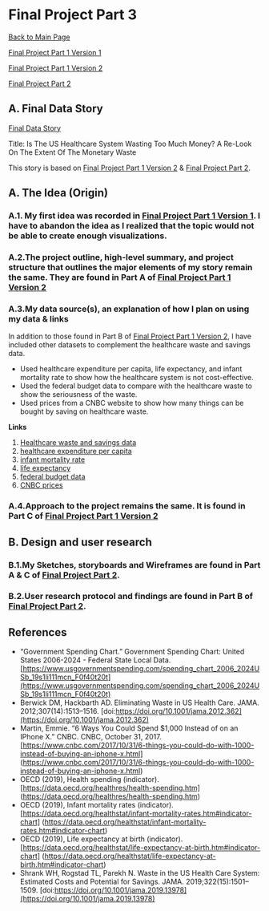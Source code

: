 # Final Project Part 3
[Back to Main Page](https://yangle-l.github.io/Lim-Portfolio)

[Final Project Part 1 Version 1](/FinalProjectPart1_V1.md)

[Final Project Part 1 Version 2](/FinalProjectPart1_V2.md)

[Final Project Part 2](/FinalProjectPart2.md)

## A. Final Data Story
[Final Data Story](https://carnegiemellon.shorthandstories.com/healthcare-waste/index.html)

Title: Is The US Healthcare System Wasting Too Much Money? A Re-Look On The Extent Of The Monetary Waste

This story is based on [Final Project Part 1 Version 2](/FinalProjectPart1_V2.md) & [Final Project Part 2](/FinalProjectPart2.md). 

## A. The Idea (Origin)
### A.1. My first idea was recorded in [Final Project Part 1 Version 1](/FinalProjectPart1_V1.md). I have to abandon the idea as I realized that the topic would not be able to create enough visualizations.   

### A.2.The project outline, high-level summary, and project structure that outlines the major elements of my story remain the same. They are found in Part A of [Final Project Part 1 Version 2](/FinalProjectPart1_V2.md)

### A.3.My data source(s), an explanation of how I plan on using my data & links 
In addition to those found in Part B of [Final Project Part 1 Version 2](/FinalProjectPart1_V2.md), I have included other datasets to complement the healthcare waste and savings data.
- Used healthcare expenditure per capita, life expectancy, and infant mortality rate to show how the healthcare system is not cost-effective.
- Used the federal budget data to compare with the healthcare waste to show the seriousness of the waste.
- Used prices from a CNBC website to show how many things can be bought by saving on healthcare waste.

**Links**
1. [Healthcare waste and savings data](https://github.com/YangLe-L/Lim-Portfolio/blob/master/data-for-final-story/Waste%20and%20Savings%20Estimates%20(Shrank%2C%20Rogstad%20%26%20Parekh).xlsx)
2. [healthcare expenditure per capita](https://github.com/YangLe-L/Lim-Portfolio/blob/master/data-for-final-story/spending%20per%20capita%20total%20healthcare%20spending.csv)
3. [infant mortality rate](https://github.com/YangLe-L/Lim-Portfolio/blob/master/data-for-final-story/infant%20mortality%20rate.csv)
4. [life expectancy](https://github.com/YangLe-L/Lim-Portfolio/blob/master/data-for-final-story/life%20expentency%20at%20birth.csv)
5. [federal budget data](https://github.com/YangLe-L/Lim-Portfolio/blob/master/data-for-final-story/federal%20budget.xlsx)
6. [CNBC prices](https://github.com/YangLe-L/Lim-Portfolio/blob/master/data-for-final-story/cnbc.com-6%20ways%20you%20could%20spend%201000%20instead%20of%20on%20an%20iPhone%20X.pdf)

### A.4.Approach to the project remains the same. It is found in Part C of [Final Project Part 1 Version 2](/FinalProjectPart1_V2.md)

## B. Design and user research
### B.1.My Sketches, storyboards and Wireframes are found in Part A & C of [Final Project Part 2](/FinalProjectPart2.md).

### B.2.User research protocol and findings are found in Part B of [Final Project Part 2](/FinalProjectPart2.md).

## References 
- “Government Spending Chart.” Government Spending Chart: United States 2006-2024 - Federal State Local Data. [https://www.usgovernmentspending.com/spending_chart_2006_2024USb_19s1li111mcn_F0f40t20t](https://www.usgovernmentspending.com/spending_chart_2006_2024USb_19s1li111mcn_F0f40t20t)
- Berwick DM, Hackbarth AD. Eliminating Waste in US Health Care. JAMA. 2012;307(14):1513–1516. [doi:https://doi.org/10.1001/jama.2012.362](https://doi.org/10.1001/jama.2012.362)
- Martin, Emmie. “6 Ways You Could Spend $1,000 Instead of on an IPhone X.” CNBC. CNBC, October 31, 2017. [https://www.cnbc.com/2017/10/31/6-things-you-could-do-with-1000-instead-of-buying-an-iphone-x.html] (https://www.cnbc.com/2017/10/31/6-things-you-could-do-with-1000-instead-of-buying-an-iphone-x.html) 
- OECD (2019), Health spending (indicator). [https://data.oecd.org/healthres/health-spending.htm] (https://data.oecd.org/healthres/health-spending.htm) 
- OECD (2019), Infant mortality rates (indicator).[https://data.oecd.org/healthstat/infant-mortality-rates.htm#indicator-chart] (https://data.oecd.org/healthstat/infant-mortality-rates.htm#indicator-chart) 
- OECD (2019), Life expectancy at birth (indicator). [https://data.oecd.org/healthstat/life-expectancy-at-birth.htm#indicator-chart] (https://data.oecd.org/healthstat/life-expectancy-at-birth.htm#indicator-chart)
- Shrank WH, Rogstad TL, Parekh N. Waste in the US Health Care System: Estimated Costs and Potential for Savings. JAMA. 2019;322(15):1501–1509. [doi:https://doi.org/10.1001/jama.2019.13978](https://doi.org/10.1001/jama.2019.13978)
